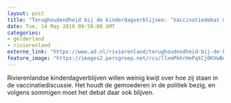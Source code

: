 ```yaml
---
layout: post
title: "Terughoudendheid bij de kinderdagverblijven: ‘Vaccinatiedebat moet gevoerd worden bij overheid’"
date: Tue, 14 May 2019 09:58:00 GMT
categories: 
- gelderland 
- rivierenland 
externe_link: "https://www.ad.nl/rivierenland/terughoudendheid-bij-de-kinderdagverblijven-vaccinatiedebat-moet-gevoerd-worden-bij-overheid~a71b7e00/"
feature_image: "https://images2.persgroep.net/rcs/llxmPkhrHePqtCj0KVwBqJG5Duw/diocontent/144900985/_fitwidth/400/?appId=21791a8992982cd8da851550a453bd7f&quality=0.7"
---
```


Rivierenlandse kinderdagverblijven willen weinig kwijt over hoe zij staan in de vaccinatiediscussie. Het houdt de gemoederen in de politiek bezig, en volgens sommigen moet het debat daar ook blijven.
